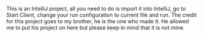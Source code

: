 This is an IntelliJ project, all you need to do is import it into IntelliJ, go to Start Client, change your run configuration to current file and run. The credit for this project goes to my brother, he is the one who made it. He allowed me to put his project on here but please keep in mind that it is not mine.
